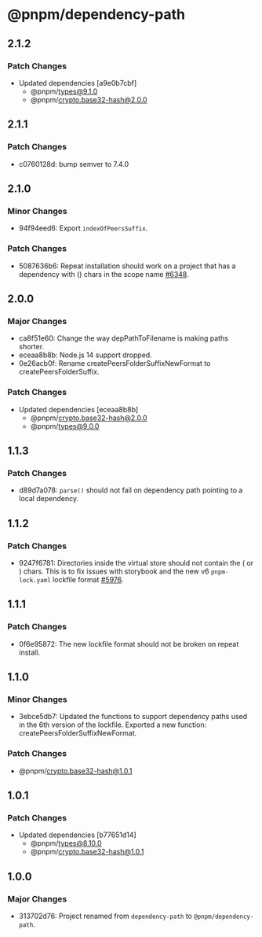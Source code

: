 # @pnpm/dependency-path

## 2.1.2

### Patch Changes

- Updated dependencies [a9e0b7cbf]
  - @pnpm/types@9.1.0
  - @pnpm/crypto.base32-hash@2.0.0

## 2.1.1

### Patch Changes

- c0760128d: bump semver to 7.4.0

## 2.1.0

### Minor Changes

- 94f94eed6: Export `indexOfPeersSuffix`.

### Patch Changes

- 5087636b6: Repeat installation should work on a project that has a dependency with () chars in the scope name [#6348](https://github.com/pnpm/pnpm/issues/6348).

## 2.0.0

### Major Changes

- ca8f51e60: Change the way depPathToFilename is making paths shorter.
- eceaa8b8b: Node.js 14 support dropped.
- 0e26acb0f: Rename createPeersFolderSuffixNewFormat to createPeersFolderSuffix.

### Patch Changes

- Updated dependencies [eceaa8b8b]
  - @pnpm/crypto.base32-hash@2.0.0
  - @pnpm/types@9.0.0

## 1.1.3

### Patch Changes

- d89d7a078: `parse()` should not fail on dependency path pointing to a local dependency.

## 1.1.2

### Patch Changes

- 9247f6781: Directories inside the virtual store should not contain the ( or ) chars. This is to fix issues with storybook and the new v6 `pnpm-lock.yaml` lockfile format [#5976](https://github.com/pnpm/pnpm/issues/5976).

## 1.1.1

### Patch Changes

- 0f6e95872: The new lockfile format should not be broken on repeat install.

## 1.1.0

### Minor Changes

- 3ebce5db7: Updated the functions to support dependency paths used in the 6th version of the lockfile. Exported a new function: createPeersFolderSuffixNewFormat.

### Patch Changes

- @pnpm/crypto.base32-hash@1.0.1

## 1.0.1

### Patch Changes

- Updated dependencies [b77651d14]
  - @pnpm/types@8.10.0
  - @pnpm/crypto.base32-hash@1.0.1

## 1.0.0

### Major Changes

- 313702d76: Project renamed from `dependency-path` to `@pnpm/dependency-path`.
